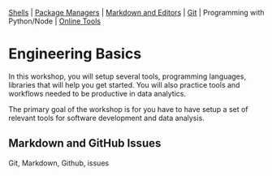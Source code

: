 [Shells]() | [Package Managers](https://github.com/REU-SOS/EngineeringBasics/blob/master/PackageManagers.md) | [Markdown and Editors](https://github.com/REU-SOS/EngineeringBasics/blob/master/MarkdownEditors.md#markdown) | [Git](https://github.com/REU-SOS/EngineeringBasics/blob/master/Git.md#git) | Programming with Python/Node | [Online Tools](https://github.com/REU-SOS/EngineeringBasics/blob/master/OnlineTools.md)

# Engineering Basics

In this workshop, you will setup several tools, programming languages, libraries that will help you get started. You will also practice tools and workflows needed to be productive in data analytics.

The primary goal of the workshop is for you have to have setup a set of relevant tools for software development and data analysis.


## Markdown and GitHub Issues

Git, Markdown, Github, issues







